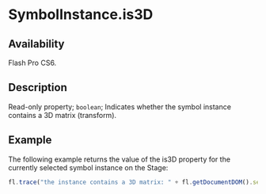 # SymbolInstance.is3D

## Availability

Flash Pro CS6.

## Description

Read-only property; `boolean`; Indicates whether the symbol instance contains a 3D matrix (transform).

## Example

The following example returns the value of the is3D property for the currently selected symbol instance on the Stage:

```javascript
fl.trace("the instance contains a 3D matrix: " + fl.getDocumentDOM().selection[0].is3D);
```
